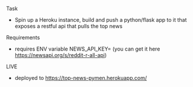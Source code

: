 Task
- Spin up a Heroku instance, build and push a python/flask app to it that exposes a restful api that pulls the top news

Requirements
- requires ENV variable NEWS_API_KEY=<your value> (you can get it here https://newsapi.org/s/reddit-r-all-api)

LIVE
- deployed to https://top-news-pymen.herokuapp.com/
